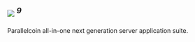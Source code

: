 ## <img src="https://git.parallelcoin.io/com/assets/raw/branch/master/logo/logo64x64.png"> <sup><i>9</i></sup> 


Parallelcoin all-in-one next generation server application suite.